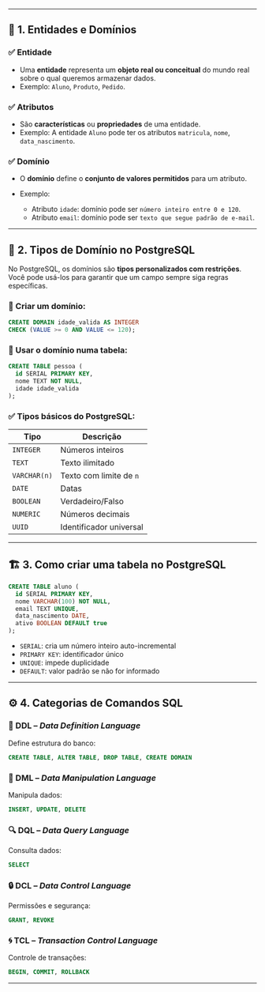 
---

## 📘 1. **Entidades e Domínios**

### ✅ Entidade

* Uma **entidade** representa um **objeto real ou conceitual** do mundo real sobre o qual queremos armazenar dados.
* Exemplo: `Aluno`, `Produto`, `Pedido`.

### ✅ Atributos

* São **características** ou **propriedades** de uma entidade.
* Exemplo: A entidade `Aluno` pode ter os atributos `matricula`, `nome`, `data_nascimento`.

### ✅ Domínio

* O **domínio** define o **conjunto de valores permitidos** para um atributo.
* Exemplo:

  * Atributo `idade`: domínio pode ser `número inteiro entre 0 e 120`.
  * Atributo `email`: domínio pode ser `texto que segue padrão de e-mail`.

---

## 🧩 2. **Tipos de Domínio no PostgreSQL**

No PostgreSQL, os domínios são **tipos personalizados com restrições**. Você pode usá-los para garantir que um campo sempre siga regras específicas.

### 🔧 Criar um domínio:

```sql
CREATE DOMAIN idade_valida AS INTEGER
CHECK (VALUE >= 0 AND VALUE <= 120);
```

### 🔧 Usar o domínio numa tabela:

```sql
CREATE TABLE pessoa (
  id SERIAL PRIMARY KEY,
  nome TEXT NOT NULL,
  idade idade_valida
);
```

### ✅ Tipos básicos do PostgreSQL:

| Tipo         | Descrição               |
| ------------ | ----------------------- |
| `INTEGER`    | Números inteiros        |
| `TEXT`       | Texto ilimitado         |
| `VARCHAR(n)` | Texto com limite de `n` |
| `DATE`       | Datas                   |
| `BOOLEAN`    | Verdadeiro/Falso        |
| `NUMERIC`    | Números decimais        |
| `UUID`       | Identificador universal |

---

## 🏗️ 3. **Como criar uma tabela no PostgreSQL**

```sql
CREATE TABLE aluno (
  id SERIAL PRIMARY KEY,
  nome VARCHAR(100) NOT NULL,
  email TEXT UNIQUE,
  data_nascimento DATE,
  ativo BOOLEAN DEFAULT true
);
```

* `SERIAL`: cria um número inteiro auto-incremental
* `PRIMARY KEY`: identificador único
* `UNIQUE`: impede duplicidade
* `DEFAULT`: valor padrão se não for informado

---

## ⚙️ 4. **Categorias de Comandos SQL**

### 📐 DDL – *Data Definition Language*

Define estrutura do banco:

```sql
CREATE TABLE, ALTER TABLE, DROP TABLE, CREATE DOMAIN
```

### 🧪 DML – *Data Manipulation Language*

Manipula dados:

```sql
INSERT, UPDATE, DELETE
```

### 🔍 DQL – *Data Query Language*

Consulta dados:

```sql
SELECT
```

### 🔒 DCL – *Data Control Language*

Permissões e segurança:

```sql
GRANT, REVOKE
```

### 🌀 TCL – *Transaction Control Language*

Controle de transações:

```sql
BEGIN, COMMIT, ROLLBACK
```

---
